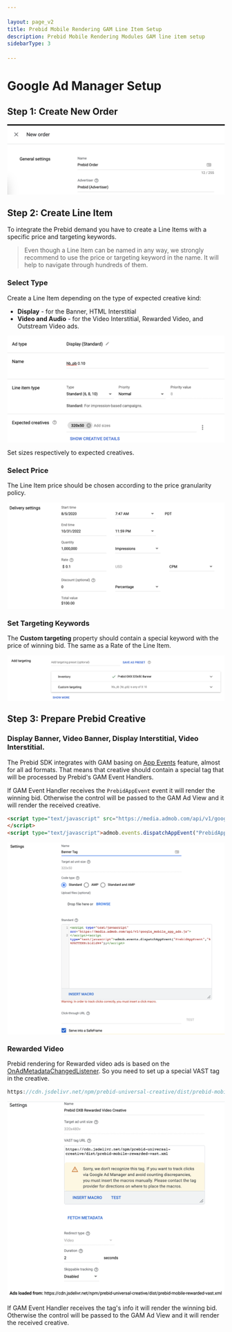 ```yaml
---

layout: page_v2
title: Prebid Mobile Rendering GAM Line Item Setup
description: Prebid Mobile Rendering Modules GAM line item setup
sidebarType: 3

---
```


# Google Ad Manager Setup

## Step 1: Create New Order

 <img src="/assets/images/prebid-mobile/modules/rendering/order-gam-create.png" alt="Pipeline Screenshot" align="center">


## Step 2: Create Line Item

To integrate the Prebid demand you have to create a Line Items with a specific price and targeting keywords.

> Even though a Line Item can be named in any way, we strongly recommend to use the price or targeting keyword in the name. It will help to navigate through hundreds of them.

### Select Type

Create a Line Item depending on the type of expected creative kind:

* **Display** - for the Banner, HTML Interstitial
* **Video and Audio** - for the Video Interstitial, Rewarded Video, and Outstream Video ads.

<img src="/assets/images/prebid-mobile/modules/rendering/order-gam-li-create.png" alt="Pipeline Screenshot" align="center">

Set sizes respectively to expected creatives.

### Select Price

The Line Item price should be chosen according to the price granularity policy.

<img src="/assets/images/prebid-mobile/modules/rendering/order-gam-li-price.png" alt="Pipeline Screenshot" align="center">

### Set Targeting Keywords

The **Custom targeting** property should contain a special keyword with the price of winning bid. The same as a Rate of the Line Item.

<img src="/assets/images/prebid-mobile/modules/rendering/order-gam-li-targeting.png" alt="Pipeline Screenshot" align="center">

## Step 3: Prepare Prebid Creative

### Display Banner, Video Banner, Display Interstitial, Video Interstitial.

The Prebid SDK integrates with GAM basing on [App Events](https://developers.google.com/ad-manager/mobile-ads-sdk/android/banner#app_events) feature, almost for all ad formats. That means that creative should contain a special tag that will be processed by Prebid's GAM Event Handlers.

If GAM Event Handler receives the `PrebidAppEvent` event it will render the winning bid. Otherwise the control will be passed to the GAM Ad View and it will render the received creative.

``` html
<script type="text/javascript" src="https://media.admob.com/api/v1/google_mobile_app_ads.js">
</script>
<script type="text/javascript">admob.events.dispatchAppEvent("PrebidAppEvent","%%PATTERN:bidid%%");</script>
```

<img src="/assets/images/prebid-mobile/modules/rendering/order-gam-creative-banner.png" alt="Pipeline Screenshot" align="center">

### Rewarded Video

Prebid rendering for Rewarded video ads is based on the [OnAdMetadataChangedListener](https://developers.google.com/android/reference/com/google/android/gms/ads/rewarded/OnAdMetadataChangedListener). So you need to set up a special VAST tag in the creative.

``` js
https://cdn.jsdelivr.net/npm/prebid-universal-creative/dist/prebid-mobile-rewarded-vast.xml
```

<img src="/assets/images/prebid-mobile/modules/rendering/order-gam-creative-rewarded.png" alt="Pipeline Screenshot" align="center">

If GAM Event Handler receives the tag's info it will render the winning bid. Otherwise the control will be passed to the GAM Ad View and it will render the received creative.

<!---

Native ads are not released yet.

### Native: Unified Ad

Click on **ADD CREATIVE** -> **New Creative** -> **Native Format** -> **Select Template...** and chose one of the predefined system templates.

Fill the template with any default values but put the **obligotary** value for the Body - **isPrebid**. This value will show Prebid SDK that it should  render the ad from the winning bid.

<img src="/assets/images/prebid-mobile/modules/rendering/order-gam-creative-unified-ad.png" alt="Create Native Ad Screenshot" align="center">

### Native: Custom Template

First need to create custom Native Format. For this go to **Delivery** -> **Native** -> **Create Native Ad** -> **Android & iOS app code**. At the page for the new ad format click on **ADD VARIABLE** and create a special text entry with name **isPrebid** and default value **1**.

<img src="/assets/images/prebid-mobile/modules/rendering/order-gam-creative-custom-template-format-variable.png" alt="Create Native Ad Screenshot" align="center">

This variable will show Prebid SDK that it should render the ad from the winning bid. The final custom format should look like this:

<img src="/assets/images/prebid-mobile/modules/rendering/order-gam-creative-custom-template-format.png" alt="Create Native Ad Screenshot" align="center">

Now need to create a Creative based on this Native Ad Format. Click on **ADD CREATIVE** -> **New Creative** -> **Native Format** -> **Select Template...** and choose the newly created format.

Fill all needed fields for the new creative and make sure that variable **isPrebid** is present in the form:

<img src="/assets/images/prebid-mobile/modules/rendering/order-gam-creative-custom-template.png" alt="Create Native Ad Screenshot" align="center">

### Native Styles

#### Step 1: Create a native ad

Go to `Google Ad Manager`, select `Delivery` > `Native`. Click `Create Native Ad`.

<img src="/assets/images/prebid-mobile/modules/rendering/order-gam-create-native-ad.png" alt="Create Native Ad Screenshot" align="center">

Select the `HTML & CSS editor` option.

<img src="/assets/images/prebid-mobile/modules/rendering/order-gam-ways-to-create-native-ad.png" alt="Ways to create Native Ad Screenshot" align="center">

#### Step 2: Define ad settings

For the Ad Size you can specify a specific size for the ad unit or specify the `fluid` size.

<img src="/assets/images/prebid-mobile/modules/rendering/order-gam-ad-settings.png" alt="Define Native Ad settings Screenshot" align="center">

#### Step 3: Style your native ad

You can add HTML and CSS to define your native ad template.

<img src="/assets/images/prebid-mobile/modules/rendering/order-gam-style-native-ad.png" alt="Style Native Ad Screenshot" align="center">

Example HTML:

``` html
<div class="sponsored-post">
  <div class="thumbnail">
<img src="hb_native_icon" alt="hb_native_icon" width="50" height="50"></div>
  <div class="content">
    <h1><p>hb_native_title</p></h1>
    <p>hb_native_body</p>
<a target="_blank" href="hb_native_linkurl" class="pb-click">hb_native_cta</a>
    <div class="attribution">hb_native_brand</div>
  </div>
<img src="hb_native_image" alt="hb_native_image" width="320" height="50">
</div>
<script src="https://cdn.jsdelivr.net/npm/prebid-universal-creative@latest/dist/native-trk.js"></script>
<script>
  let pbNativeTagData = {};
  pbNativeTagData.pubUrl = "%%PATTERN:url%%";
  pbNativeTagData.targetingMap = %%PATTERN:TARGETINGMAP%%;


  // if not DFP, use these params
  pbNativeTagData.adId = "%%PATTERN:hb_adid%%";
  pbNativeTagData.cacheHost = "%%PATTERN:hb_cache_host%%";
  pbNativeTagData.cachePath = "%%PATTERN:hb_cache_path%%";
  pbNativeTagData.uuid = "%%PATTERN:hb_cache_id%%";
  pbNativeTagData.env = "%%PATTERN:hb_env%%";
  pbNativeTagData.hbPb = "%%PATTERN:hb_pb%%";

  window.pbNativeTag.startTrackers(pbNativeTagData);
</script>
```

Example CSS:

``` css
.sponsored-post {
    background-color: #fffdeb;
    font-family: sans-serif;
}

.content {
    overflow: hidden;
}

.thumbnail {
    width: 50px;
    height: 50px;
    float: left;
    margin: 0 20px 10px 0;
    background-size: cover;
}

h1 {
    font-size: 18px;
    margin: 0;
}

a {
    color: #0086b3;
    text-decoration: none;
}

p {
    font-size: 16px;
    color: #000;
    margin: 10px 0 10px 0;
}

.attribution {
    color: #000;
    font-size: 9px;
    font-weight: bold;
    display: inline-block;
    letter-spacing: 2px;
    background-color: #ffd724;
    border-radius: 2px;
    padding: 4px;
}
```
-->
